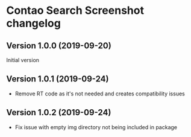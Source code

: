 Contao Search Screenshot changelog
==================================

Version 1.0.0 (2019-09-20)
--------------------------
Initial version

Version 1.0.1 (2019-09-24)
--------------------------
- Remove RT code as it's not needed and creates compatibility issues

Version 1.0.2 (2019-09-24)
--------------------------
- Fix issue with empty img directory not being included in package

